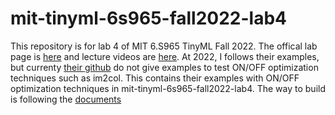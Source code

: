 # mit-tinyml-6s965-fall2022-lab4
This repository is for lab 4 of MIT 6.S965 TinyML Fall 2022. The offical lab page is [here](https://hanlab.mit.edu/courses/2023-fall-65940) and lecture videos are [here](https://www.youtube.com/playlist?list=PL80kAHvQbh-ocildRaxjjBy6MR1ZsNCU7). At 2022, I follows their examples, but currenty [their github](https://github.com/mit-han-lab/tinyengine) do not give examples to test ON/OFF optimization techniques such as im2col. This contains their examples with ON/OFF optimization techniques in mit-tinyml-6s965-fall2022-lab4. The way to build is following the [documents](./MIT_Efficient_AI_Course_Lab_4_Deployment_on_MCU.pdf)